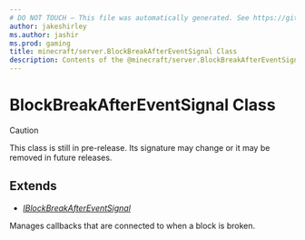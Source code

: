 ```yaml
---
# DO NOT TOUCH — This file was automatically generated. See https://github.com/mojang/minecraftapidocsgenerator to modify descriptions, examples, etc.
author: jakeshirley
ms.author: jashir
ms.prod: gaming
title: minecraft/server.BlockBreakAfterEventSignal Class
description: Contents of the @minecraft/server.BlockBreakAfterEventSignal class.
---
```

# BlockBreakAfterEventSignal Class

> [!CAUTION]
> This class is still in pre-release.  Its signature may change or it may be removed in future releases.

## Extends
- [*IBlockBreakAfterEventSignal*](IBlockBreakAfterEventSignal.md)

Manages callbacks that are connected to when a block is broken.
